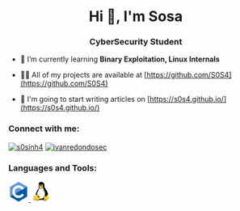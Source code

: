 <h1 align="center">Hi 👋, I'm Sosa</h1>
<h3 align="center">CyberSecurity Student</h3>

- 🌱 I’m currently learning **Binary Exploitation, Linux Internals**

- 👨‍💻 All of my projects are available at [https://github.com/S0S4](https://github.com/S0S4)

- 📝 I'm going to start writing articles on [https://s0s4.github.io/](https://s0s4.github.io/)

<h3 align="left">Connect with me:</h3>
<p align="left">
<a href="https://twitter.com/s0sinh4" target="blank"><img align="center" src="https://raw.githubusercontent.com/rahuldkjain/github-profile-readme-generator/master/src/images/icons/Social/twitter.svg" alt="s0sinh4" height="30" width="40" /></a>
<a href="https://linkedin.com/in/ivanredondosec" target="blank"><img align="center" src="https://raw.githubusercontent.com/rahuldkjain/github-profile-readme-generator/master/src/images/icons/Social/linked-in-alt.svg" alt="ivanredondosec" height="30" width="40" /></a>
</p>

<h3 align="left">Languages and Tools:</h3>
<p align="left"> <a href="https://www.cprogramming.com/" target="_blank" rel="noreferrer"> <img src="https://raw.githubusercontent.com/devicons/devicon/master/icons/c/c-original.svg" alt="c" width="40" height="40"/> </a> <a href="https://www.linux.org/" target="_blank" rel="noreferrer"> <img src="https://raw.githubusercontent.com/devicons/devicon/master/icons/linux/linux-original.svg" alt="linux" width="40" height="40"/> </a> </p>

